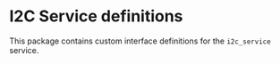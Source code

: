 # I2C Service definitions

This package contains custom interface definitions for the `i2c_service` service.